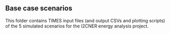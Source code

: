 ## Base case scenarios

This folder contains TIMES input files (and output CSVs and plotting scripts) of the 5 simulated scenarios for the I2CNER energy analysis project. 


